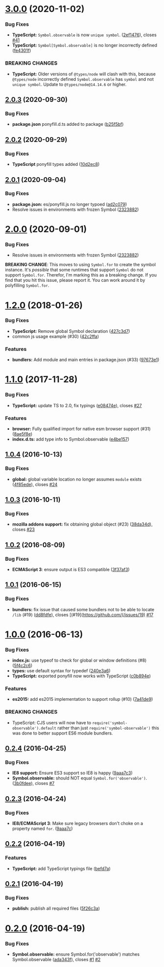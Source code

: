 # [3.0.0](https://github.com/blesh/symbol-observable/compare/2.0.3...3.0.0) (2020-11-02)


### Bug Fixes

* **TypeScript:** `Symbol.observable` is now `unique symbol`. ([2ef1476](https://github.com/blesh/symbol-observable/commit/2ef147644cf78538b28c3fd9e66a3b8d569a1978)), closes [#41](https://github.com/blesh/symbol-observable/issues/41)
* **TypeScript:** `Symbol[Symbol.observable]` is no longer incorrectly defined ([fe4301f](https://github.com/blesh/symbol-observable/commit/fe4301f37b54162e1a2db91e79c5b33d652496f1))


### BREAKING CHANGES

* **TypeScript:** Older versions of `@types/node` will clash with this, because `@types/node` incorrectly defined `Symbol.observable` has `symbol` and not `unique symbol`. Update to `@types/node@14.14.6` or higher.



## [2.0.3](https://github.com/blesh/symbol-observable/compare/2.0.2...2.0.3) (2020-09-30)

### Bug Fixes

- **package.json** ponyfill.d.ts added to package ([b25f5bf](https://github.com/blesh/symbol-observable/commit/b25f5bfe7425ad21f510428795de8b38aee70b2e))

## [2.0.2](https://github.com/blesh/symbol-observable/compare/2.0.1...2.0.2) (2020-09-29)

### Bug Fixes

- **TypeScript** ponyfill types added ([10d2ec8](https://github.com/blesh/symbol-observable/commit/10d2ec8f0809ac9134be91378fc45c3578f675d4))

## [2.0.1](https://github.com/blesh/symbol-observable/compare/2.0.0...2.0.1) (2020-09-04)

### Bug Fixes

- **package.json:** es/ponyfill.js no longer typoed ([ad2c079](https://github.com/blesh/symbol-observable/commit/ad2c079c71536eaf972101a25eb18f5bca94ab62))
- Resolve issues in environments with frozen Symbol ([2323882](https://github.com/blesh/symbol-observable/commit/23238827ea234188b11774f43afcb5c8deeb278e))

# [2.0.0](https://github.com/blesh/symbol-observable/compare/1.2.0...2.0.0) (2020-09-01)

### Bug Fixes

- Resolve issues in environments with frozen Symbol ([2323882](https://github.com/blesh/symbol-observable/commit/23238827ea234188b11774f43afcb5c8deeb278e))

**BREAKING CHANGE**: This moves to using `Symbol.for` to create the symbol instance. It's _possible_ that some runtimes that support `Symbol` do not support `Symbol.for`. Therefor, I'm marking this as a breaking change. If you find that you hit this issue, please report it. You can work around it by polyfilling `Symbol.for`.

<a name="1.2.0"></a>

# [1.2.0](https://github.com/blesh/symbol-observable/compare/1.1.0...v1.2.0) (2018-01-26)

### Bug Fixes

- **TypeScript:** Remove global Symbol declaration ([427c3d7](https://github.com/blesh/symbol-observable/commit/427c3d7))
- common js usage example (#30) ([42c2ffa](https://github.com/blesh/symbol-observable/commit/42c2ffa))

### Features

- **bundlers:** Add module and main entries in package.json (#33) ([97673e1](https://github.com/blesh/symbol-observable/commit/97673e1))

<a name="1.1.0"></a>

# [1.1.0](https://github.com/blesh/symbol-observable/compare/1.0.4...v1.1.0) (2017-11-28)

### Bug Fixes

- **TypeScript:** update TS to 2.0, fix typings ([e08474e](https://github.com/blesh/symbol-observable/commit/e08474e)), closes [#27](https://github.com/blesh/symbol-observable/issues/27)

### Features

- **browser:** Fully qualified import for native esm browser support (#31) ([8ae5f8e](https://github.com/blesh/symbol-observable/commit/8ae5f8e))
- **index.d.ts:** add type info to Symbol.observable ([e4be157](https://github.com/blesh/symbol-observable/commit/e4be157))

<a name="1.0.4"></a>

## [1.0.4](https://github.com/blesh/symbol-observable/compare/1.0.3...v1.0.4) (2016-10-13)

### Bug Fixes

- **global:** global variable location no longer assumes `module` exists ([4f85ede](https://github.com/blesh/symbol-observable/commit/4f85ede)), closes [#24](https://github.com/blesh/symbol-observable/issues/24)

<a name="1.0.3"></a>

## [1.0.3](https://github.com/blesh/symbol-observable/compare/1.0.2...v1.0.3) (2016-10-11)

### Bug Fixes

- **mozilla addons support:** fix obtaining global object (#23) ([38da34d](https://github.com/blesh/symbol-observable/commit/38da34d)), closes [#23](https://github.com/blesh/symbol-observable/issues/23)

<a name="1.0.2"></a>

## [1.0.2](https://github.com/blesh/symbol-observable/compare/1.0.1...v1.0.2) (2016-08-09)

### Bug Fixes

- **ECMAScript 3**: ensure output is ES3 compatible ([3f37af3](https://github.com/blesh/symbol-observable/commit/3f37af3))

<a name="1.0.1"></a>

## [1.0.1](https://github.com/blesh/symbol-observable/compare/1.0.0...v1.0.1) (2016-06-15)

### Bug Fixes

- **bundlers:** fix issue that caused some bundlers not to be able to locate `/lib` (#19) ([dd8fdfe](https://github.com/blesh/symbol-observable/commit/dd8fdfe)), closes [(#19](https://github.com/(/issues/19) [#17](https://github.com/blesh/symbol-observable/issues/17)

<a name="1.0.0"></a>

# [1.0.0](https://github.com/blesh/symbol-observable/compare/0.2.4...v1.0.0) (2016-06-13)

### Bug Fixes

- **index.js:** use typeof to check for global or window definitions (#8) ([5f4c2c6](https://github.com/blesh/symbol-observable/commit/5f4c2c6))
- **types:** use default syntax for typedef ([240e3a6](https://github.com/blesh/symbol-observable/commit/240e3a6))
- **TypeScript:** exported ponyfill now works with TypeScript ([c0b894e](https://github.com/blesh/symbol-observable/commit/c0b894e))

### Features

- **es2015:** add es2015 implementation to support rollup (#10) ([7a41de9](https://github.com/blesh/symbol-observable/commit/7a41de9))

### BREAKING CHANGES

- TypeScript: CJS users will now have to `require('symbol-observable').default` rather than just `require('symbol-observable')` this was done to better support ES6 module bundlers.

<a name="0.2.4"></a>

## [0.2.4](https://github.com/blesh/symbol-observable/compare/0.2.2...v0.2.4) (2016-04-25)

### Bug Fixes

- **IE8 support:** Ensure ES3 support so IE8 is happy ([9aaa7c3](https://github.com/blesh/symbol-observable/commit/9aaa7c3))
- **Symbol.observable:** should NOT equal `Symbol.for('observable')`. ([3b0fdee](https://github.com/blesh/symbol-observable/commit/3b0fdee)), closes [#7](https://github.com/blesh/symbol-observable/issues/7)

<a name="0.2.3"></a>

## [0.2.3](https://github.com/blesh/symbol-observable/compare/0.2.3...v0.2.3) (2016-04-24)

### Bug Fixes

- **IE8/ECMAScript 3**: Make sure legacy browsers don't choke on a property named `for`. ([9aaa7c](https://github.com/blesh/symbol-observable/9aaa7c))

<a name="0.2.2"></a>

## [0.2.2](https://github.com/sindresorhus/symbol-observable/compare/0.2.1...v0.2.2) (2016-04-19)

### Features

- **TypeScript:** add TypeScript typings file ([befd7a](https://github.com/sindresorhus/symbol-observable/commit/befd7a))

<a name="0.2.1"></a>

## [0.2.1](https://github.com/sindresorhus/symbol-observable/compare/0.2.0...v0.2.1) (2016-04-19)

### Bug Fixes

- **publish:** publish all required files ([5f26c3a](https://github.com/sindresorhus/symbol-observable/commit/5f26c3a))

<a name="0.2.0"></a>

# [0.2.0](https://github.com/sindresorhus/symbol-observable/compare/v0.1.0...v0.2.0) (2016-04-19)

### Bug Fixes

- **Symbol.observable:** ensure Symbol.for(\'observable\') matches Symbol.observable ([ada343f](https://github.com/sindresorhus/symbol-observable/commit/ada343f)), closes [#1](https://github.com/sindresorhus/symbol-observable/issues/1) [#2](https://github.com/sindresorhus/symbol-observable/issues/2)

